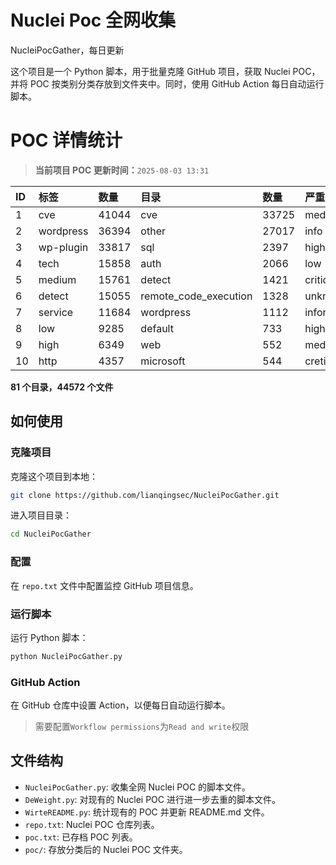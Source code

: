 # Nuclei Poc 全网收集
NucleiPocGather，每日更新

这个项目是一个 Python 脚本，用于批量克隆 GitHub 项目，获取 Nuclei POC，并将 POC 按类别分类存放到文件夹中。同时，使用 GitHub Action 每日自动运行脚本。
# POC 详情统计

> **当前项目 POC 更新时间：**`2025-08-03 13:31`

| ID | 标签      | 数量 | 目录       | 数量 | 严重性   | 数量 |
|:---| :-------- | :--- | :--------- | :--- | :------- | :--- |
| 1 | cve | 41044 | cve | 33725 | medium | 22265 |
| 2 | wordpress | 36394 | other | 27017 | info | 21601 |
| 3 | wp-plugin | 33817 | sql | 2397 | high | 13687 |
| 4 | tech | 15858 | auth | 2066 | low | 10503 |
| 5 | medium | 15761 | detect | 1421 | critical | 7701 |
| 6 | detect | 15055 | remote_code_execution | 1328 | unknown | 102 |
| 7 | service | 11684 | wordpress | 1112 | informative | 17 |
| 8 | low | 9285 | default | 733 | hight | 16 |
| 9 | high | 6349 | web | 552 | meduim | 4 |
| 10 | http | 4357 | microsoft | 544 | cretical | 2 |

**81 个目录，44572 个文件**
## 如何使用

### 克隆项目

克隆这个项目到本地：

```bash
git clone https://github.com/lianqingsec/NucleiPocGather.git
```

进入项目目录：

```bash
cd NucleiPocGather
```

### 配置

在 `repo.txt` 文件中配置监控 GitHub 项目信息。

### 运行脚本

运行 Python 脚本：

```bash
python NucleiPocGather.py
```

### GitHub Action

在 GitHub 仓库中设置 Action，以便每日自动运行脚本。

> 需要配置`Workflow permissions`为`Read and write`权限

## 文件结构

- `NucleiPocGather.py`: 收集全网 Nuclei POC 的脚本文件。
- `DeWeight.py`: 对现有的 Nuclei POC 进行进一步去重的脚本文件。
- `WirteREADME.py`: 统计现有的 POC 并更新 README.md 文件。
- `repo.txt`: Nuclei POC 仓库列表。
- `poc.txt`: 已存档 POC 列表。
- `poc/`: 存放分类后的 Nuclei POC 文件夹。

